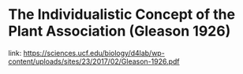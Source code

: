 
# The Individualistic Concept of the Plant Association (Gleason 1926)

link: https://sciences.ucf.edu/biology/d4lab/wp-content/uploads/sites/23/2017/02/Gleason-1926.pdf